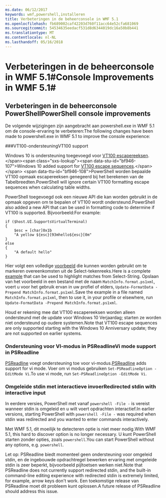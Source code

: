 ```yaml
---
ms.date: 06/12/2017
keywords: wmf,powershell,installeren
title: Verbeteringen in de beheerconsole in WMF 5.1
ms.openlocfilehash: fb689002caf42203d760f11acc64e52cfa681069
ms.sourcegitcommit: 54534635eedacf531d8d6344019dc16a50b8b441
ms.translationtype: MT
ms.contentlocale: nl-NL
ms.lasthandoff: 05/16/2018
---
```

# <a name="console-improvements-in-wmf-51"></a><span data-ttu-id="bf946-103">Verbeteringen in de beheerconsole in WMF 5.1#</span><span class="sxs-lookup"><span data-stu-id="bf946-103">Console Improvements in WMF 5.1#</span></span>

## <a name="powershell-console-improvements"></a><span data-ttu-id="bf946-104">Verbeteringen in de beheerconsole PowerShell</span><span class="sxs-lookup"><span data-stu-id="bf946-104">PowerShell console improvements</span></span>

<span data-ttu-id="bf946-105">De volgende wijzigingen zijn aangebracht aan powershell.exe in WMF 5.1 om de console-ervaring te verbeteren:</span><span class="sxs-lookup"><span data-stu-id="bf946-105">The following changes have been made to powershell.exe in WMF 5.1 to improve the console experience:</span></span>

###<a name="vt100-support"></a><span data-ttu-id="bf946-106">VT100-ondersteuning</span><span class="sxs-lookup"><span data-stu-id="bf946-106">VT100 support</span></span>

<span data-ttu-id="bf946-107">Windows 10 is ondersteuning toegevoegd voor [VT100 escapereeksen](https://msdn.microsoft.com/en-us/library/windows/desktop/mt638032(v=vs.85).aspx).</span><span class="sxs-lookup"><span data-stu-id="bf946-107">Windows 10 added support for [VT100 escape sequences](https://msdn.microsoft.com/en-us/library/windows/desktop/mt638032(v=vs.85).aspx).</span></span>
<span data-ttu-id="bf946-108">PowerShell worden bepaalde VT100 opmaak escapereeksen genegeerd bij het berekenen van de Tabelbreedten.</span><span class="sxs-lookup"><span data-stu-id="bf946-108">PowerShell will ignore certain VT100 formatting escape sequences when calculating table widths.</span></span>

<span data-ttu-id="bf946-109">PowerShell toegevoegd ook een nieuwe API die kan worden gebruikt in de opmaak opgeven om te bepalen of VT100 wordt ondersteund.</span><span class="sxs-lookup"><span data-stu-id="bf946-109">PowerShell also added a new API that can be used in formatting code to determine if VT100 is supported.</span></span>
<span data-ttu-id="bf946-110">Bijvoorbeeld:</span><span class="sxs-lookup"><span data-stu-id="bf946-110">For example:</span></span>

```
if ($host.UI.SupportsVirtualTerminal)
{
    $esc = [char]0x1b
    "A yellow ${esc}[93mhello${esc}[0m"
}
else
{
    "A default hello"
}
```
<span data-ttu-id="bf946-111">Hier volgt een volledige [voorbeeld](https://gist.github.com/lzybkr/dcb973dccd54900b67783c48083c28f7) die kunnen worden gebruikt om te markeren overeenkomsten uit de Select-tekenreeks.</span><span class="sxs-lookup"><span data-stu-id="bf946-111">Here is a complete [example](https://gist.github.com/lzybkr/dcb973dccd54900b67783c48083c28f7) that can be used to highlight matches from Select-String.</span></span>
<span data-ttu-id="bf946-112">Opslaan van het voorbeeld in een bestand met de naam `MatchInfo.format.ps1xml`, voert u voor het gebruik ervan in uw profiel of elders, `Update-FormatData -Prepend MatchInfo.format.ps1xml`.</span><span class="sxs-lookup"><span data-stu-id="bf946-112">Save the example in a file named `MatchInfo.format.ps1xml`, then to use it, in your profile or elsewhere, run `Update-FormatData -Prepend MatchInfo.format.ps1xml`.</span></span>

<span data-ttu-id="bf946-113">Houd er rekening mee dat VT100 escapereeksen worden alleen ondersteund met de update voor Windows 10 Verjaardag; starten ze worden niet ondersteund op oudere systemen.</span><span class="sxs-lookup"><span data-stu-id="bf946-113">Note that VT100 escape sequences are only supported starting with the Windows 10 Anniversary update; they are not supported on earlier systems.</span></span>

### <a name="vi-mode-support-in-psreadline"></a><span data-ttu-id="bf946-114">Ondersteuning voor VI-modus in PSReadline</span><span class="sxs-lookup"><span data-stu-id="bf946-114">Vi mode support in PSReadline</span></span>

<span data-ttu-id="bf946-115">[PSReadline](https://github.com/lzybkr/PSReadLine) voegt ondersteuning toe voor vi-modus.</span><span class="sxs-lookup"><span data-stu-id="bf946-115">[PSReadline](https://github.com/lzybkr/PSReadLine) adds support for vi mode.</span></span> <span data-ttu-id="bf946-116">Voer om vi modus gebruiken `Set-PSReadlineOption -EditMode Vi`.</span><span class="sxs-lookup"><span data-stu-id="bf946-116">To use vi mode, run `Set-PSReadlineOption -EditMode Vi`.</span></span>

### <a name="redirected-stdin-with-interactive-input"></a><span data-ttu-id="bf946-117">Omgeleide stdin met interactieve invoer</span><span class="sxs-lookup"><span data-stu-id="bf946-117">Redirected stdin with interactive input</span></span>

<span data-ttu-id="bf946-118">In eerdere versies, PowerShell met vanaf `powershell -File -` is vereist wanneer stdin is omgeleid en u wilt voert opdrachten interactief.</span><span class="sxs-lookup"><span data-stu-id="bf946-118">In earlier versions, starting PowerShell with `powershell -File -` was required when stdin was redirected and you wanted to enter commands interactively.</span></span>

<span data-ttu-id="bf946-119">Met WMF 5.1, dit moeilijk te detecteren optie is niet meer nodig.</span><span class="sxs-lookup"><span data-stu-id="bf946-119">With WMF 5.1, this hard to discover option is no longer necessary.</span></span>
<span data-ttu-id="bf946-120">U kunt PowerShell starten zonder opties, zoals `powershell`.</span><span class="sxs-lookup"><span data-stu-id="bf946-120">You can start PowerShell without any options, e.g. `powershell`.</span></span>

<span data-ttu-id="bf946-121">Let op: PSReadline biedt momenteel geen ondersteuning voor omgeleid stdin, en de ingebouwde opdrachtregel bewerken ervaring met omgeleide stdin is zeer beperkt, bijvoorbeeld pijltoetsen werken niet.</span><span class="sxs-lookup"><span data-stu-id="bf946-121">Note that PSReadline does not currently support redirected stdin, and the built-in command-line editing experience with redirected stdin is extremely limited, for example, arrow keys don't work.</span></span>
<span data-ttu-id="bf946-122">Een toekomstige release van PSReadline moet dit probleem kunt oplossen.</span><span class="sxs-lookup"><span data-stu-id="bf946-122">A future release of PSReadline should address this issue.</span></span>
